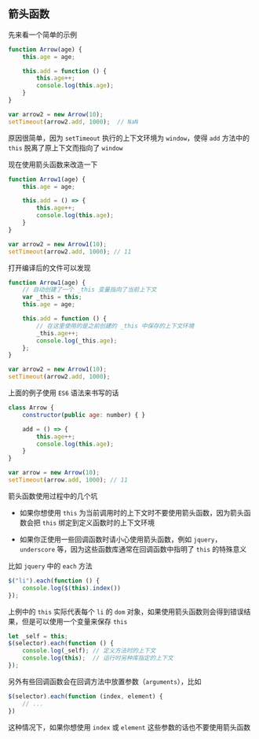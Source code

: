 ## 箭头函数

先来看一个简单的示例

```js
function Arrow(age) {
    this.age = age;

    this.add = function () {
        this.age++;
        console.log(this.age);
    }
}

var arrow2 = new Arrow(10);
setTimeout(arrow2.add, 1000);  // NaN
```

原因很简单，因为 `setTimeout` 执行的上下文环境为 `window`，使得 `add` 方法中的 `this` 脱离了原上下文而指向了 `window`

现在使用箭头函数来改造一下

```js
function Arrow1(age) {
    this.age = age;

    this.add = () => {
        this.age++;
        console.log(this.age);
    }
}

var arrow2 = new Arrow1(10);
setTimeout(arrow2.add, 1000); // 11
```

打开编译后的文件可以发现

```js
function Arrow1(age) {
    // 自动创建了一个 _this 变量指向了当前上下文
    var _this = this;   
    this.age = age;

    this.add = function () {
        // 在这里使用的是之前创建的 _this 中保存的上下文环境
        _this.age++; 
        console.log(_this.age);
    };
}

var arrow2 = new Arrow1(10);
setTimeout(arrow2.add, 1000);
```

上面的例子使用 `ES6` 语法来书写的话

```js
class Arrow {
    constructor(public age: number) { }

    add = () => {
        this.age++;
        console.log(this.age);
    }
}

var arrow = new Arrow(10);
setTimeout(arrow.add, 1000); // 11
```

箭头函数使用过程中的几个坑

* 如果你想使用 `this` 为当前调用时的上下文时不要使用箭头函数，因为箭头函数会把 `this` 绑定到定义函数时的上下文环境

* 如果你正使用一些回调函数时请小心使用箭头函数，例如 `jquery`，`underscore` 等，因为这些函数库通常在回调函数中指明了 `this` 的特殊意义

比如 `jquery` 中的 `each` 方法

```js
$("li").each(function () {
    console.log($(this).index())
});
```

上例中的 `this` 实际代表每个 `li` 的 `dom` 对象，如果使用箭头函数则会得到错误结果，但是可以使用一个变量来保存 `this`

```js
let _self = this;
$(selector).each(function () {
    console.log(_self); // 定义方法时的上下文
    console.log(this);  // 运行时另种库指定的上下文
}); 
```

另外有些回调函数会在回调方法中放置参数（`arguments`），比如

```js
$(selector).each(function (index, element) {
    // ...
})
```

这种情况下，如果你想使用 `index` 或 `element` 这些参数的话也不要使用箭头函数
